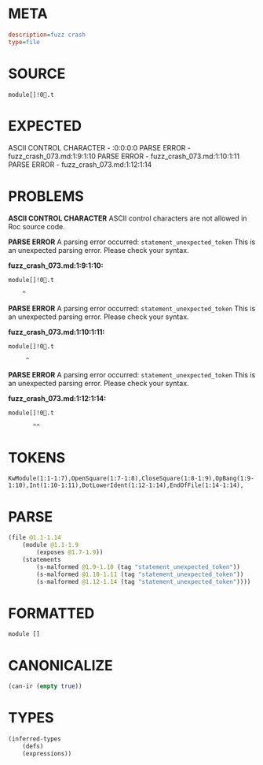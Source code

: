 # META
~~~ini
description=fuzz crash
type=file
~~~
# SOURCE
~~~roc
module[]!0.t
~~~
# EXPECTED
ASCII CONTROL CHARACTER - :0:0:0:0
PARSE ERROR - fuzz_crash_073.md:1:9:1:10
PARSE ERROR - fuzz_crash_073.md:1:10:1:11
PARSE ERROR - fuzz_crash_073.md:1:12:1:14
# PROBLEMS
**ASCII CONTROL CHARACTER**
ASCII control characters are not allowed in Roc source code.



**PARSE ERROR**
A parsing error occurred: `statement_unexpected_token`
This is an unexpected parsing error. Please check your syntax.

**fuzz_crash_073.md:1:9:1:10:**
```roc
module[]!0.t
```
        ^


**PARSE ERROR**
A parsing error occurred: `statement_unexpected_token`
This is an unexpected parsing error. Please check your syntax.

**fuzz_crash_073.md:1:10:1:11:**
```roc
module[]!0.t
```
         ^


**PARSE ERROR**
A parsing error occurred: `statement_unexpected_token`
This is an unexpected parsing error. Please check your syntax.

**fuzz_crash_073.md:1:12:1:14:**
```roc
module[]!0.t
```
           ^^


# TOKENS
~~~zig
KwModule(1:1-1:7),OpenSquare(1:7-1:8),CloseSquare(1:8-1:9),OpBang(1:9-1:10),Int(1:10-1:11),DotLowerIdent(1:12-1:14),EndOfFile(1:14-1:14),
~~~
# PARSE
~~~clojure
(file @1.1-1.14
	(module @1.1-1.9
		(exposes @1.7-1.9))
	(statements
		(s-malformed @1.9-1.10 (tag "statement_unexpected_token"))
		(s-malformed @1.10-1.11 (tag "statement_unexpected_token"))
		(s-malformed @1.12-1.14 (tag "statement_unexpected_token"))))
~~~
# FORMATTED
~~~roc
module []

~~~
# CANONICALIZE
~~~clojure
(can-ir (empty true))
~~~
# TYPES
~~~clojure
(inferred-types
	(defs)
	(expressions))
~~~

